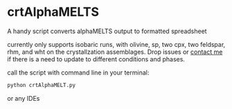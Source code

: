 # crtAlphaMELTS
A handy script converts alphaMELTS output to formatted spreadsheet

currently only supports isobaric runs, with olivine, sp, two cpx, two feldspar, rhm, and wht on the crystallzation assemblages. Drop issues or [contact me](yishen.zhang@kuleuven.be)  if there is a need to update to different conditions and phases.

call the script with command line in your terminal:

```python
python crtAlphaMELT.py
```

or any IDEs
